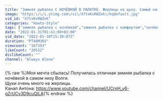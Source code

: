 ```yaml
---
title: "Зимняя рыбалка С НОЧЁВКОЙ В ПАЛАТКЕ. Жерлицы на щуку. Самый низ ВОЛГИ зимой."
image: "https:\/\/i.ytimg.com\/vi\/X7txKvRWZnk\/hqdefault.jpg"
vid_id: "X7txKvRWZnk"
categories: "Howto-Style"
tags: ["зимняя рыбалка с ночёвкой","зимняя рыбалка с комфортом","ночёвка в палатке зимой"]
date: "2022-01-31T01:41:00+03:00"
vid_date: "2022-01-30T15:30:07Z"
duration: "PT48M36S"
viewcount: "167193"
likeCount: "20512"
dislikeCount: ""
channel: "Always Alone"
---
```

{% raw %}Моя мечта сбылась! Получилась отличная зимняя рыбалка с ночёвкой в самом низу Волги.<br />Щуки очень много на жерлицы.<br />Канал Антона: <a rel="nofollow" target="blank" href="https://www.youtube.com/channel/UCrnH_y6-gZrUCv3D9cuQiLA">https://www.youtube.com/channel/UCrnH_y6-gZrUCv3D9cuQiLA</a>{% endraw %}
